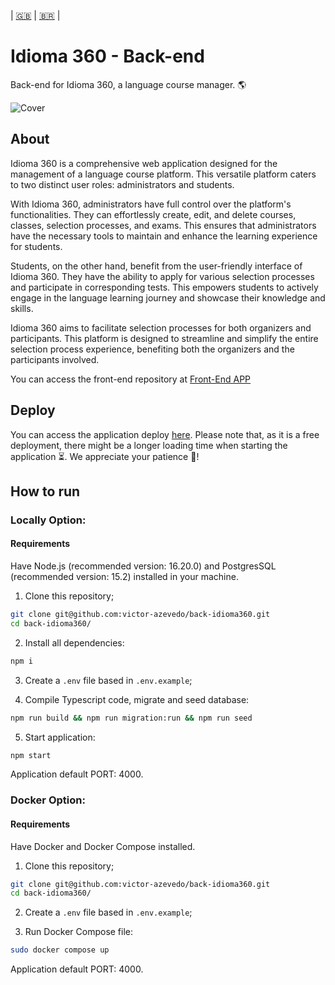 | [:gb:](README.md) | [:brazil:](README_pt.md) |

# Idioma 360 - Back-end

Back-end for Idioma 360, a language course manager. :earth_americas:

![Cover ](/../../../../front-idioma360/blob/main/doc/cover.png)

## About

Idioma 360 is a comprehensive web application designed for the management of a language course platform. This versatile platform caters to two distinct user roles: administrators and students.

With Idioma 360, administrators have full control over the platform's functionalities. They can effortlessly create, edit, and delete courses, classes, selection processes, and exams. This ensures that administrators have the necessary tools to maintain and enhance the learning experience for students.

Students, on the other hand, benefit from the user-friendly interface of Idioma 360. They have the ability to apply for various selection processes and participate in corresponding tests. This empowers students to actively engage in the language learning journey and showcase their knowledge and skills.

Idioma 360 aims to facilitate selection processes for both organizers and participants. This platform is designed to streamline and simplify the entire selection process experience, benefiting both the organizers and the participants involved.

You can access the front-end repository at [Front-End APP](https://github.com/victor-azevedo/front-idioma360)

## Deploy

You can access the application deploy [here](https://idioma360.vercel.app).
Please note that, as it is a free deployment, there might be a longer loading time when starting the application ⏳. We appreciate your patience 🙏!

## How to run

### Locally Option:

#### Requirements

Have Node.js (recommended version: 16.20.0) and PostgresSQL (recommended version: 15.2) installed in your machine.

1. Clone this repository;

```bash
git clone git@github.com:victor-azevedo/back-idioma360.git
cd back-idioma360/
```

2. Install all dependencies:

```bash
npm i
```

3. Create a `.env` file based in `.env.example`;

4. Compile Typescript code, migrate and seed database:

```bash
npm run build && npm run migration:run && npm run seed
```

5. Start application:

```bash
npm start
```

Application default PORT: 4000.

### Docker Option:

#### Requirements

Have Docker and Docker Compose installed.

1. Clone this repository;

```bash
git clone git@github.com:victor-azevedo/back-idioma360.git
cd back-idioma360/
```

2. Create a `.env` file based in `.env.example`;

3. Run Docker Compose file:

```bash
sudo docker compose up
```

Application default PORT: 4000.
